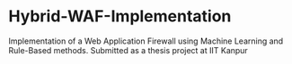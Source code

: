 # Hybrid-WAF-Implementation
Implementation of a Web Application Firewall using Machine Learning and Rule-Based methods. Submitted as a thesis project at IIT Kanpur
